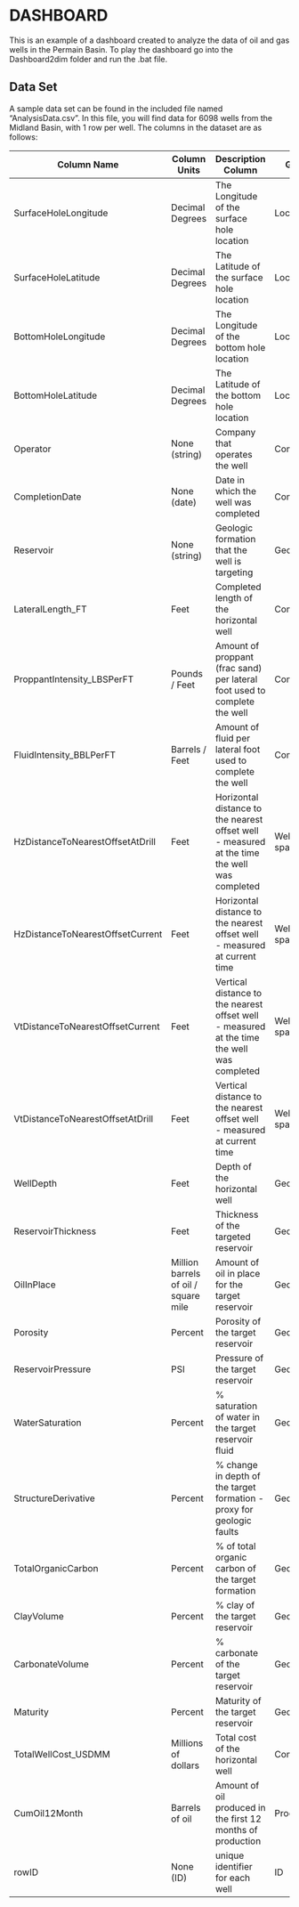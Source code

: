 # DASHBOARD

This is an example of a dashboard created to analyze the data of oil and gas wells in the Permain Basin.
To play the dashboard go into the Dashboard2dim folder and run the .bat file.

## Data Set

A sample data set can be found in the included file named “AnalysisData.csv”.
In this file, you will find data for 6098 wells from the Midland Basin,
with 1 row per well. The columns in the dataset are as follows:

| Column Name | Column Units | Description Column | Group |
| ------------|--------------|---------------------|-------|
|SurfaceHoleLongitude|Decimal Degrees| The Longitude of the surface hole location|Location|
|SurfaceHoleLatitude|Decimal Degrees| The Latitude of the surface hole location|Location|
|BottomHoleLongitude|Decimal Degrees| The Longitude of the bottom hole location|Location|
|BottomHoleLatitude|Decimal Degrees| The Latitude of the bottom hole location|Location|
| Operator | None (string) | Company that operates the well | Completion |
|CompletionDate | None (date) |Date in which the well was completed| Completion|
|Reservoir | None (string) | Geologic formation that the well is targeting |Geology|
|LateralLength_FT | Feet | Completed length of the horizontal well |Completion|
|ProppantIntensity_LBSPerFT | Pounds / Feet | Amount of proppant (frac sand) per lateral foot used to complete the well | Completion
|FluidIntensity_BBLPerFT | Barrels / Feet | Amount of fluid per lateral foot used to complete the well | Completion
|HzDistanceToNearestOffsetAtDrill | Feet | Horizontal distance to the nearest offset well - measured at the time the well was completed | Well spacing
|HzDistanceToNearestOffsetCurrent | Feet | Horizontal distance to the nearest offset well - measured at current time | Well spacing
|VtDistanceToNearestOffsetCurrent | Feet | Vertical distance to the nearest offset well - measured at the time the well was completed | Well spacing
|VtDistanceToNearestOffsetAtDrill | Feet | Vertical distance to the nearest offset well - measured at current time | Well spacing
|WellDepth                       | Feet | Depth of the horizontal well | Geology
|ReservoirThickness | Feet | Thickness of the targeted reservoir | Geology
|OilInPlace | Million barrels of oil / square mile | Amount of oil in place for the target reservoir | Geology
|Porosity | Percent | Porosity of the target reservoir | Geology
|ReservoirPressure | PSI |Pressure of the target reservoir | Geology
|WaterSaturation | Percent | % saturation of water in the target reservoir fluid | Geology
|StructureDerivative | Percent | % change in depth of the target formation - proxy for geologic faults | Geology
|TotalOrganicCarbon | Percent | % of total organic carbon of the target formation | Geology
|ClayVolume | Percent | % clay of the target reservoir | Geology
|CarbonateVolume | Percent | % carbonate of the target reservoir | Geology
|Maturity |Percent |Maturity of the target reservoir |Geology|
|TotalWellCost_USDMM |Millions of dollars |Total cost of the horizontal well |Completion|
|CumOil12Month |Barrels of oil| Amount of oil produced in the first 12 months of production |Production
|rowID |None (ID) |unique identifier for each well| ID
